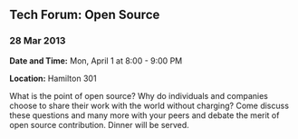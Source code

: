   

## Tech Forum: Open Source

### 28 Mar 2013

  **Date and Time:** Mon, April 1 at 8:00 - 9:00 PM

  **Location:** Hamilton 301

What is the point of open source? Why do individuals and companies choose to 
share their work with the world without charging? Come discuss these questions 
and many more with your peers and debate the merit of open source contribution. 
Dinner will be served. 

  
